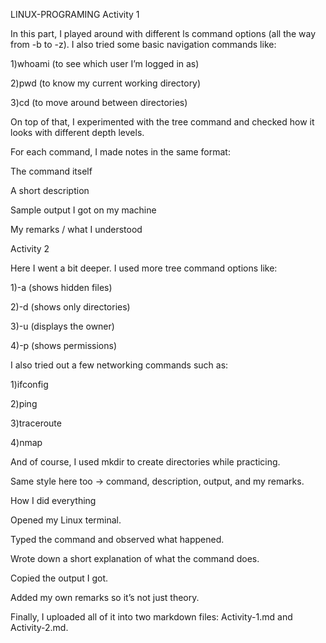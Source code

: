 LINUX-PROGRAMING
Activity 1

In this part, I played around with different ls command options (all the way from -b to -z).
I also tried some basic navigation commands like:

1)whoami (to see which user I’m logged in as)

2)pwd (to know my current working directory)

3)cd (to move around between directories)

On top of that, I experimented with the tree command and checked how it looks with different depth levels.

For each command, I made notes in the same format:

The command itself

A short description

Sample output I got on my machine

My remarks / what I understood

Activity 2

Here I went a bit deeper. I used more tree command options like:

1)-a (shows hidden files)

2)-d (shows only directories)

3)-u (displays the owner)

4)-p (shows permissions)

I also tried out a few networking commands such as:

1)ifconfig

2)ping

3)traceroute

4)nmap

And of course, I used mkdir to create directories while practicing.

Same style here too → command, description, output, and my remarks.

How I did everything

Opened my Linux terminal.

Typed the command and observed what happened.

Wrote down a short explanation of what the command does.

Copied the output I got.

Added my own remarks so it’s not just theory.

Finally, I uploaded all of it into two markdown files: Activity-1.md and Activity-2.md.

